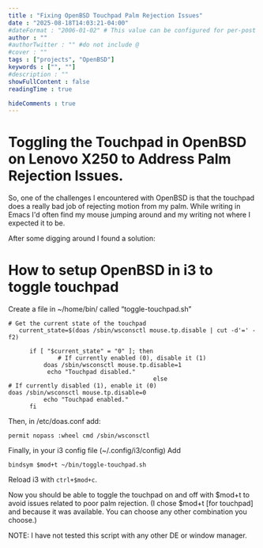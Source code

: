 ```yaml
---
title : "Fixing OpenBSD Touchpad Palm Rejection Issues"
date : "2025-08-18T14:03:21-04:00"
#dateFormat : "2006-01-02" # This value can be configured for per-post date formatting
author : ""
#authorTwitter : "" #do not include @
#cover : ""
tags : ["projects", "OpenBSD"]
keywords : ["", ""]
#description : ""
showFullContent : false
readingTime : true

hideComments : true
---
```

# Toggling the Touchpad in OpenBSD on Lenovo X250 to Address Palm Rejection Issues.

So, one of the challenges I encountered with OpenBSD is that the touchpad does a really bad job of rejecting motion from my palm.  While writing in Emacs I'd often find my mouse jumping around and my writing not where I expected it to be.

After some digging around I found a solution:

 # How to setup OpenBSD in i3 to toggle touchpad

Create a file in ~/home/bin/ called “toggle-touchpad.sh”
```
# Get the current state of the touchpad
   current_state=$(doas /sbin/wsconsctl mouse.tp.disable | cut -d'=' -f2)
    
      if [ "$current_state" = "0" ]; then
              # If currently enabled (0), disable it (1)
	      doas /sbin/wsconsctl mouse.tp.disable=1
           echo "Touchpad disabled."
                                         else
# If currently disabled (1), enable it (0)
doas /sbin/wsconsctl mouse.tp.disable=0
          echo "Touchpad enabled."
      fi
```
Then, in /etc/doas.conf add:
```
permit nopass :wheel cmd /sbin/wsconsctl
```
Finally, in your i3 config file (~/.config/i3/config) Add

```
bindsym $mod+t ~/bin/toggle-touchpad.sh
```
Reload i3 with ```ctrl+$mod+c```.

Now you should be able to toggle the touchpad on and off with $mod+t to avoid issues related to poor palm rejection. (I chose $mod+t [for touchpad] and because it was available.  You can choose any other combination you choose.) 

NOTE: I have not tested this script with any other DE or window manager.
